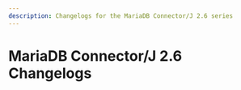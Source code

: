 ```yaml
---
description: Changelogs for the MariaDB Connector/J 2.6 series
---
```


# MariaDB Connector/J 2.6 Changelogs

